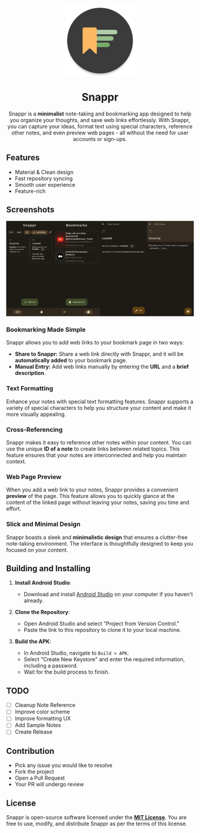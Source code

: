 <div align="center">

<img width="" src="app/src/main/res/mipmap-xxxhdpi/ic_launcher_round.webp" alt="Snappr" align="center">

# Snappr

Snappr is a **minimalist** note-taking and bookmarking app designed to help you organize your thoughts, and save web links effortlessly. With Snappr, you can capture your ideas, format text using special characters, reference other notes, and even preview web pages - all without the need for user accounts or sign-ups.

<div align="left">

## Features

* Material & Clean design
* Fast repository syncing
* Smooth user experience
* Feature-rich

## Screenshots

<img src="media/home.jpg" width="25%" /><img src="media/bookmark.jpg" width="25%" /><img src="media/view.jpg" width="25%" /><img src="media/edit.jpg" width="25%" />

### Bookmarking Made Simple

Snappr allows you to add web links to your bookmark page in two ways:

- **Share to Snappr:** Share a web link directly with Snappr, and it will be **automatically added** to your bookmark page.
- **Manual Entry:** Add web links manually by entering the **URL** and a **brief description**.

### Text Formatting

Enhance your notes with special text formatting features. Snappr supports a variety of special characters to help you structure your content and make it more visually appealing.

### Cross-Referencing

Snappr makes it easy to reference other notes within your content. You can use the unique **ID of a note** to create links between related topics. This feature ensures that your notes are interconnected and help you maintain context.

### Web Page Preview

When you add a web link to your notes, Snappr provides a convenient **preview** of the page. This feature allows you to quickly glance at the content of the linked page without leaving your notes, saving you time and effort.

### Slick and Minimal Design

Snappr boasts a sleek and **minimalistic design** that ensures a clutter-free note-taking environment. The interface is thoughtfully designed to keep you focused on your content.

## Building and Installing
1. **Install Android Studio**:
    - Download and install [Android Studio](https://developer.android.com/studio) on your computer if you haven't already.

2. **Clone the Repository**:
    - Open Android Studio and select "Project from Version Control."
    - Paste the link to this repository to clone it to your local machine.

3. **Build the APK**:
    - In Android Studio, navigate to `Build > APK`.
    - Select "Create New Keystore" and enter the required information, including a password.
    - Wait for the build process to finish.

## TODO

- [ ] Cleanup Note Reference
- [ ] Improve color scheme
- [ ] Improve formatting UX
- [ ] Add Sample Notes
- [ ] Create Release

## Contribution

- Pick any issue you would like to resolve
- Fork the project
- Open a Pull Request
- Your PR will undergo review

## License

Snappr is open-source software licensed under the [**MIT License**](LICENSE). You are free to use, modify, and distribute Snappr as per the terms of this license.
